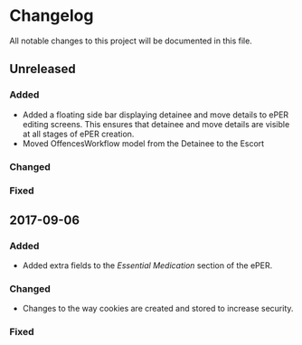 # Changelog
All notable changes to this project will be documented in this file.

## Unreleased
### Added
- Added a floating side bar displaying detainee and move details to ePER editing screens. This ensures that detainee and move details are visible at all stages of ePER creation.
- Moved OffencesWorkflow model from the Detainee to the Escort
### Changed
### Fixed

## 2017-09-06
### Added
- Added extra fields to the _Essential Medication_ section of the ePER.
### Changed
- Changes to the way cookies are created and stored to increase security.
### Fixed
